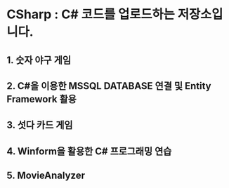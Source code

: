 # CSharp : C# 코드를 업로드하는 저장소입니다.


## 1. 숫자 야구 게임

## 2. C#을 이용한 MSSQL DATABASE 연결 및 Entity Framework 활용

## 3. 섯다 카드 게임

## 4. Winform을 활용한 C# 프로그래밍 연습

## 5. MovieAnalyzer
